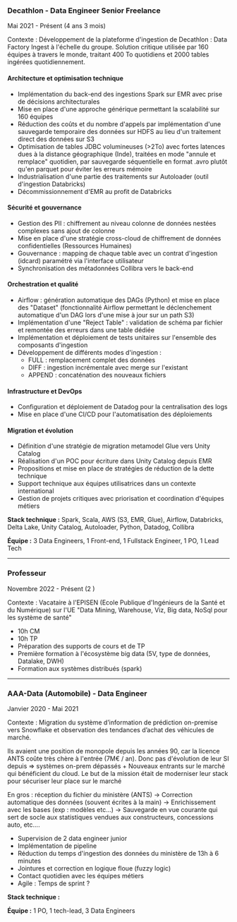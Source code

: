 ### Decathlon - Data Engineer Senior Freelance
Mai 2021 - Présent (4 ans 3 mois)

Contexte : Développement de la plateforme d'ingestion de Decathlon : Data Factory Ingest à l'échelle du groupe. Solution critique utilisée par 160 équipes à travers le monde, traitant 400 To quotidiens et 2000 tables ingérées quotidiennement.

#### Architecture et optimisation technique
- Implémentation du back-end des ingestions Spark sur EMR avec prise de décisions architecturales
- Mise en place d'une approche générique permettant la scalabilité sur 160 équipes
- Réduction des coûts et du nombre d'appels par implémentation d'une sauvegarde temporaire des données sur HDFS au lieu d'un traitement direct des données sur S3
- Optimisation de tables JDBC volumineuses (>2To) avec fortes latences dues à la distance géographique (Inde), traitées en mode "annule et remplace" quotidien, par sauvegarde séquentielle en format .avro plutôt qu'en parquet pour éviter les erreurs mémoire
- Industrialisation d'une partie des traitements sur Autoloader (outil d'ingestion Databricks)
- Décommissionnement d'EMR au profit de Databricks

#### Sécurité et gouvernance
- Gestion des PII : chiffrement au niveau colonne de données nestées complexes sans ajout de colonne
- Mise en place d'une stratégie cross-cloud de chiffrement de données confidentielles (Ressources Humaines)
- Gouvernance : mapping de chaque table avec un contrat d'ingestion (idcard) paramétré via l'interface utilisateur
- Synchronisation des métadonnées Collibra vers le back-end

#### Orchestration et qualité
- Airflow : génération automatique des DAGs (Python) et mise en place des "Dataset" (fonctionnalité Airflow permettant le déclenchement automatique d'un DAG lors d'une mise à jour sur un path S3)
- Implémentation d'une "Reject Table" : validation de schéma par fichier et remontée des erreurs dans une table dédiée
- Implémentation et déploiement de tests unitaires sur l'ensemble des composants d'ingestion
- Développement de différents modes d'ingestion :
	 - FULL : remplacement complet des données
	 - DIFF : ingestion incrémentale avec merge sur l'existant
	 - APPEND : concaténation des nouveaux fichiers

#### Infrastructure et DevOps
- Configuration et déploiement de Datadog pour la centralisation des logs
- Mise en place d'une CI/CD pour l'automatisation des déploiements

#### Migration et évolution
- Définition d'une stratégie de migration metamodel Glue vers Unity Catalog
- Réalisation d'un POC pour écriture dans Unity Catalog depuis EMR
- Propositions et mise en place de stratégies de réduction de la dette technique
- Support technique aux équipes utilisatrices dans un contexte international
- Gestion de projets critiques avec priorisation et coordination d'équipes métiers

**Stack technique :** Spark, Scala, AWS (S3, EMR, Glue), Airflow, Databricks, Delta Lake, Unity Catalog, Autoloader, Python, Datadog, Collibra

**Équipe :** 3 Data Engineers, 1 Front-end, 1 Fullstack Engineer, 1 PO, 1 Lead Tech


------
### Professeur 
Novembre 2022 - Présent (2 )

Contexte : Vacataire à l'EPISEN (Ecole Publique d'Ingénieurs de la Santé et du Numérique) sur l'UE "Data Mining, Warehouse, Viz, Big data, NoSql pour les système de santé"

- 10h CM
- 10h TP
- Préparation des supports de cours et de TP
- Première formation à l'écosystème big data (5V, type de données, Datalake, DWH)
- Formation aux systèmes distribués (spark)


---- 

### AAA-Data (Automobile) - Data Engineer
Janvier 2020 - Mai 2021

Contexte : Migration du système d’information de prédiction on-premise vers Snowflake et observation des tendances d’achat des véhicules de marché. 

Ils avaient une position de monopole depuis les années 90, car la licence ANTS coûte très chère à l'entrée (7M€ / an). Donc pas d'évolution de leur SI depuis => systèmes on-prem dépassés + Nouveaux entrants sur le marché qui bénéficient du cloud. Le but de la mission était de moderniser leur stack pour sécuriser leur place sur le marché


En gros : réception du fichier du ministère (ANTS) -> Correction automatique des données (souvent écrites à la main) -> Enrichissement avec les bases (exp : modèles etc...) -> Sauvegarde en vue courante qui sert de socle aux statistiques vendues aux constructeurs, concessions auto, etc....
 
- Supervision de 2 data engineer junior
- Implémentation de pipeline 
- Réduction du temps d'ingestion des données du ministère de 13h à 6 minutes
- Jointures et correction en logique floue (fuzzy logic)
- Contact quotidien avec les équipes métiers
- Agile : Temps de sprint ? 

**Stack technique :** 

**Équipe :** 1 PO, 1 tech-lead, 3 Data Engineers